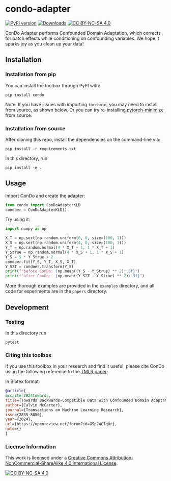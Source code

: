 # condo-adapter

[![PyPI version](https://badge.fury.io/py/condo.svg)](https://badge.fury.io/py/condo.svg)
[![Downloads](https://static.pepy.tech/badge/condo/month)](https://static.pepy.tech/badge/condo/month)
[![CC BY-NC-SA 4.0][cc-by-nc-sa-shield]][cc-by-nc-sa]

ConDo Adapter performs Confounded Domain Adaptation, which corrects for
batch effects while conditioning on confounding variables.
We hope it sparks joy as you clean up your data!

## Installation

### Installation from pip

You can install the toolbox through PyPI with:

```console
pip install condo
```

Note: If you have issues with importing `torchmin`, you may need to install from source, as shown below. Or you can try re-installing [pytorch-minimize](https://github.com/rfeinman/pytorch-minimize) from source. 

### Installation from source

After cloning this repo, install the dependencies on the command-line via:

```console
pip install -r requirements.txt
```

In this directory, run

```console
pip install -e .
```

## Usage

Import ConDo and create the adapter:
```python
from condo import ConDoAdapterKLD
condoer = ConDoAdapterKLD()
```

Try using it:
```python
import numpy as np

X_T = np.sort(np.random.uniform(0, 8, size=(100, 1)))
X_S = np.sort(np.random.uniform(4, 8, size=(100, 1)))
Y_T = np.random.normal(4 * X_T + 1, 1 * X_T + 1)
Y_Strue = np.random.normal(4 * X_S + 1, 1 * X_S + 1)
Y_S = 5 * Y_Strue + 2
condoer.fit(Y_S, Y_T, X_S, X_T)
Y_S2T = condoer.transform(Y_S)
print(f"before ConDo: {np.mean((Y_S - Y_Strue) ** 2):.3f}")
print(f"after ConDo:  {np.mean((Y_S2T - Y_Strue) ** 2):.3f}")
```

More thorough examples are provided in the `examples` directory, and all code for experiments are in the `papers` directory.

## Development

### Testing
In this directory run
```console
pytest
```
### Citing this toolbox

If you use this toolbox in your research and find it useful, please cite ConDo
using the following reference to the [TMLR paper](https://openreview.net/pdf?id=GSp2WC7q0r):

In Bibtex format:

```bibtex
@article{
mccarter2024towards,
title={Towards Backwards-Compatible Data with Confounded Domain Adaptation},
author={Calvin McCarter},
journal={Transactions on Machine Learning Research},
issn={2835-8856},
year={2024},
url={https://openreview.net/forum?id=GSp2WC7q0r},
note={}
}
```

### License Information

This work is licensed under a
[Creative Commons Attribution-NonCommercial-ShareAlike 4.0 International License][cc-by-nc-sa].

[![CC BY-NC-SA 4.0][cc-by-nc-sa-image]][cc-by-nc-sa]

[cc-by-nc-sa]: http://creativecommons.org/licenses/by-nc-sa/4.0/
[cc-by-nc-sa-image]: https://licensebuttons.net/l/by-nc-sa/4.0/88x31.png
[cc-by-nc-sa-shield]: https://img.shields.io/badge/License-CC%20BY--NC--SA%204.0-lightgrey.svg


